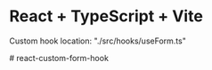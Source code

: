 # React + TypeScript + Vite


Custom hook location: "./src/hooks/useForm.ts"


#   r e a c t - c u s t o m - f o r m - h o o k 
 
 

